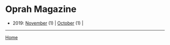 # Oprah Magazine

  * 2019: 
      [November](./oprah-magazine-2019-11.md) (1) | 
      [October](./oprah-magazine-2019-10.md) (1) | 

----

[Home](../)
